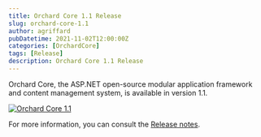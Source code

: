 ```yaml
---
title: Orchard Core 1.1 Release
slug: orchard-core-1.1
author: agriffard
pubDatetime: 2021-11-02T12:00:00Z
categories: [OrchardCore]
tags: [Release]
description: Orchard Core 1.1 Release
---
```


Orchard Core, the ASP.NET open-source modular application framework and content management system, is available in version 1.1.

[![Orchard Core 1.1](https://opengraph.githubassets.com/9965a87b5668f3c86237a8d0ea8d9cde5b534978c59191061ff41b03cb46c766/OrchardCMS/OrchardCore/releases/tag/v1.1.0)](https://github.com/OrchardCMS/OrchardCore/releases/tag/v1.1.0)

For more information, you can consult the [Release notes](https://docs.orchardcore.net/en/latest/docs/releases/1.1.0/).

